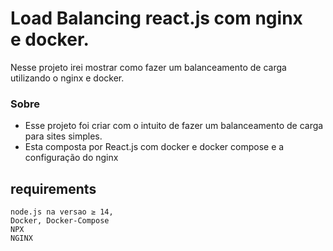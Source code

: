 # Load Balancing react.js com nginx e docker.
Nesse projeto irei mostrar como fazer um balanceamento de carga utilizando o nginx e docker.

### Sobre
- Esse projeto foi criar com o intuito de fazer um balanceamento de carga para sites simples.
 - Esta composta por React.js com docker e docker compose e a configuração do nginx

## requirements
```
node.js na versao ≥ 14, 
Docker, Docker-Compose  
NPX
NGINX
```
